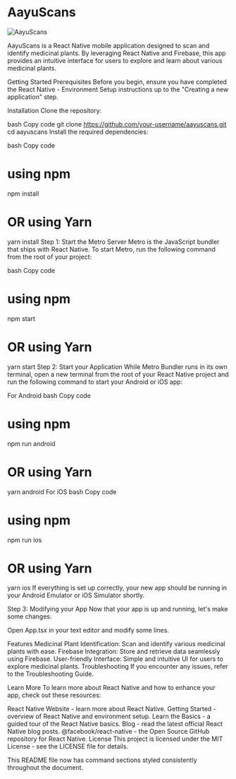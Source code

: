# **AayuScans**

![AayuScans](https://github.com/user-attachments/assets/88f2b0ca-4edf-41f6-9831-7dc091bdcac1)

AayuScans is a React Native mobile application designed to scan and identify medicinal plants. By leveraging React Native and Firebase, this app provides an intuitive interface for users to explore and learn about various medicinal plants.

Getting Started
Prerequisites
Before you begin, ensure you have completed the React Native - Environment Setup instructions up to the "Creating a new application" step.

Installation
Clone the repository:

bash
Copy code
git clone https://github.com/your-username/aayuscans.git
cd aayuscans
Install the required dependencies:

bash
Copy code
# using npm
npm install

# OR using Yarn
yarn install
Step 1: Start the Metro Server
Metro is the JavaScript bundler that ships with React Native. To start Metro, run the following command from the root of your project:

bash
Copy code
# using npm
npm start

# OR using Yarn
yarn start
Step 2: Start your Application
While Metro Bundler runs in its own terminal, open a new terminal from the root of your React Native project and run the following command to start your Android or iOS app:

For Android
bash
Copy code
# using npm
npm run android

# OR using Yarn
yarn android
For iOS
bash
Copy code
# using npm
npm run ios

# OR using Yarn
yarn ios
If everything is set up correctly, your new app should be running in your Android Emulator or iOS Simulator shortly.

Step 3: Modifying your App
Now that your app is up and running, let's make some changes:

Open App.tsx in your text editor and modify some lines.

Features
Medicinal Plant Identification: Scan and identify various medicinal plants with ease.
Firebase Integration: Store and retrieve data seamlessly using Firebase.
User-friendly Interface: Simple and intuitive UI for users to explore medicinal plants.
Troubleshooting
If you encounter any issues, refer to the Troubleshooting Guide.

Learn More
To learn more about React Native and how to enhance your app, check out these resources:

React Native Website - learn more about React Native.
Getting Started - overview of React Native and environment setup.
Learn the Basics - a guided tour of the React Native basics.
Blog - read the latest official React Native blog posts.
@facebook/react-native - the Open Source GitHub repository for React Native.
License
This project is licensed under the MIT License - see the LICENSE file for details.

This README file now has command sections styled consistently throughout the document.
